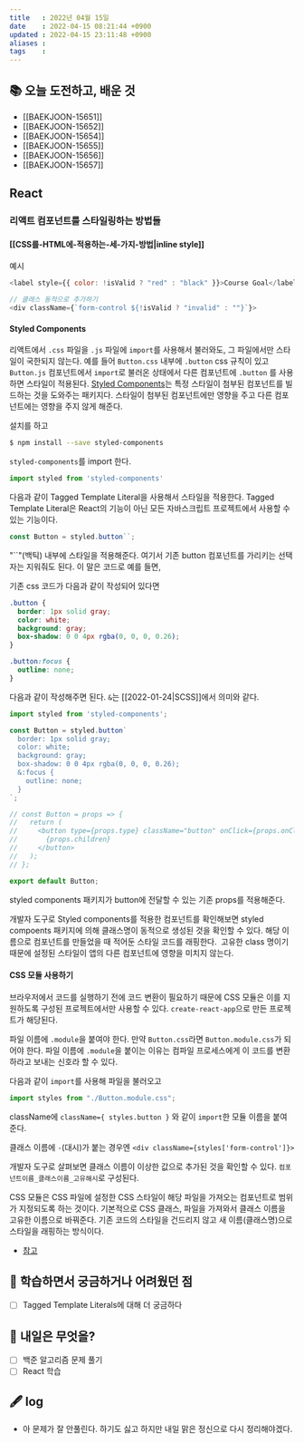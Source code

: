 ```yaml
---
title   : 2022년 04월 15일 
date    : 2022-04-15 08:21:44 +0900
updated : 2022-04-15 23:11:48 +0900
aliases : 
tags    : 
---
```

## 📚 오늘 도전하고, 배운 것
- [[BAEKJOON-15651]]
- [[BAEKJOON-15652]]
- [[BAEKJOON-15654]]
- [[BAEKJOON-15655]]
- [[BAEKJOON-15656]]
- [[BAEKJOON-15657]]

## React
### 리액트 컴포넌트를 스타일링하는 방법들
#### [[CSS를-HTML에-적용하는-세-가지-방법|inline style]] 
예시
```javascript
<label style={{ color: !isValid ? "red" : "black" }}>Course Goal</label>

// 클래스 동적으로 추가하기
<div className={`form-control ${!isValid ? "invalid" : ""}`}>
```

#### Styled Components
리액트에서 `.css` 파일을 `.js` 파일에 `import`를 사용해서 불러와도, 그 파일에서만 스타일이 국한되지 않는다. 예를 들어 `Button.css` 내부에 `.button` css 규칙이 있고 `Button.js` 컴포넌트에서 `import`로 불러온 상태에서 다른 컴포넌트에 `.button` 를 사용하면 스타일이 적용된다.
[Styled Components]([https://styled-components.com/](https://styled-components.com/))는 특정 스타일이 첨부된 컴포넌트를 빌드하는 것을 도와주는 패키지다. 스타일이 첨부된 컴포넌트에만 영향을 주고 다른 컴포넌트에는 영향을 주지 않게 해준다.

설치를 하고
```bash
$ npm install --save styled-components
```

`styled-components`를 import 한다.
```javascript
import styled from 'styled-components'
```

다음과 같이 Tagged Template Literal을 사용해서 스타일을 적용한다. Tagged Template Literal은 React의 기능이 아닌 모든 자바스크립트 프로젝트에서 사용할 수 있는 기능이다. 
```javascript
const Button = styled.button``;
```
"``"(백틱) 내부에 스타일을 적용해준다. 여기서 기존 button 컴포넌트를 가리키는 선택자는 지워줘도 된다. 이 말은 코드로 예를 들면,

기존 css 코드가 다음과 같이 작성되어 있다면 
```css
.button {
  border: 1px solid gray;
  color: white;
  background: gray;
  box-shadow: 0 0 4px rgba(0, 0, 0, 0.26);
}

.button:focus {
  outline: none;
}
```

다음과 같이 작성해주면 된다. `&`는 [[2022-01-24|SCSS]]에서 의미와 같다. 
```javascript
import styled from 'styled-components';

const Button = styled.button`
  border: 1px solid gray;
  color: white;
  background: gray;
  box-shadow: 0 0 4px rgba(0, 0, 0, 0.26);
  &:focus {
    outline: none;
  }
`;

// const Button = props => {
//   return (
//     <button type={props.type} className="button" onClick={props.onClick}>
//       {props.children}
//     </button>
//   );
// };

export default Button;
```
styled components 패키지가 button에 전달할 수 있는 기존 props를 적용해준다.

개발자 도구로 Styled components를 적용한 컴포넌트를 확인해보면 styled compoents 패키지에 의해 클래스명이 동적으로 생성된 것을 확인할 수 있다. 해당 이름으로 컴포넌트를 만들었을 때 적어둔 스타일 코드를 래핑한다. 
고유한 class 명이기 때문에 설정된 스타일이 앱의 다른 컴포넌트에 영향을 미치지 않는다.

#### CSS 모듈 사용하기
브라우저에서 코드를 실행하기 전에 코드 변환이 필요하기 때문에 CSS 모듈은 이를 지원하도록 구성된 프로젝트에서만 사용할 수 있다. `create-react-app`으로 만든 프로젝트가 해당된다.

파일 이름에 `.module`을 붙여야 한다. 만약 `Button.css`라면 `Button.module.css`가 되어야 한다.
파일 이름에 `.module`을 붙이는 이유는 컴파일 프로세스에게 이 코드를 변환하라고 보내는 신호라 할 수 있다.

다음과 같이 `import`를 사용해 파일을 불러오고
```javascript
import styles from "./Button.module.css";
```

className에 `className={ styles.button }` 와 같이 `import`한 모듈 이름을 붙여준다.

클래스 이름에 `-`(대시)가 붙는 경우엔 `<div className={styles['form-control']}>`

개발자 도구로 살펴보면 클래스 이름이 이상한 값으로 추가된 것을 확인할 수 있다. `컴포넌트이름_클래스이름_고유해시`로 구성된다.

CSS 모듈은 CSS 파일에 설정한 CSS 스타일이 해당 파일을 가져오는 컴포넌트로 범위가 지정되도록 하는 것이다. 기본적으로 CSS 클래스, 파일을 가져와서 클래스 이름을 고유한 이름으로 바꿔준다. 기존 코드의 스타일을 건드리지 않고 새 이름(클래스명)으로 스타일을 래핑하는 방식이다. 

- [참고](https://create-react-app.dev/docs/adding-a-css-modules-stylesheet/)

## 🤔 학습하면서 궁금하거나 어려웠던 점 
- [ ] Tagged Template Literals에 대해 더 궁금하다

## 🌅 내일은 무엇을?
- [ ] 백준 알고리즘 문제 풀기
- [ ] React 학습 

## 🖋 log
- 아 문제가 잘 안풀린다. 하기도 싫고 하지만 내일 맑은 정신으로 다시 정리해야겠다. 

